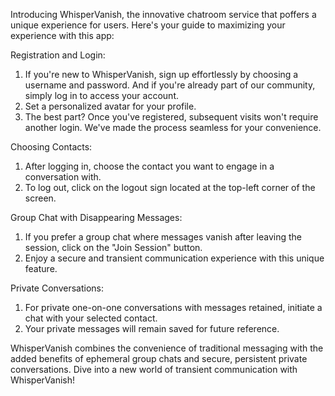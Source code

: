 

Introducing WhisperVanish, the innovative chatroom service that poffers a unique experience for users. Here's your guide to maximizing your experience with this app:

Registration and Login:
1. If you're new to WhisperVanish, sign up effortlessly by choosing a username and password. And if you're already part of our community, simply log in to access your account.
2. Set a personalized avatar for your profile.
3. The best part? Once you've registered, subsequent visits won't require another login. We've made the process seamless for your convenience.

Choosing Contacts:
1.  After logging in, choose the contact you want to engage in a conversation with.
2.  To log out, click on the logout sign located at the top-left corner of the screen.

Group Chat with Disappearing Messages:
1. If you prefer a group chat where messages vanish after leaving the session, click on the "Join Session" button.
2. Enjoy a secure and transient communication experience with this unique feature.

Private Conversations:
 1. For private one-on-one conversations with messages retained, initiate a chat with your selected contact.
2. Your private messages will remain saved for future reference.

WhisperVanish combines the convenience of traditional messaging with the added benefits of ephemeral group chats and secure, persistent private conversations. Dive into a new world of transient communication with WhisperVanish!
